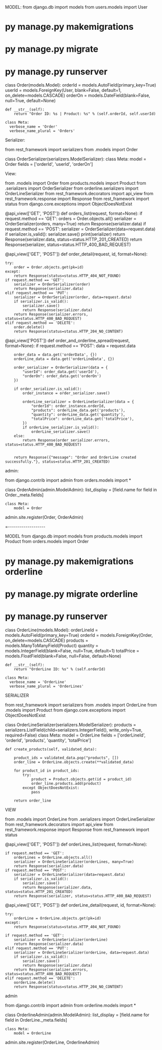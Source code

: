 MODEL: 
from django.db import models
from users.models import User

# py manage.py makemigrations
# py manage.py migrate 
# py manage.py runserver


class Order(models.Model):
    orderId = models.AutoField(primary_key=True)
    userId = models.ForeignKey(User, blank=False, default=1, on_delete=models.CASCADE)
    orderOn = models.DateField(blank=False, null=True, default=None)

    def __str__(self):
        return "Order ID: %s | Product: %s" % (self.orderId, self.userId)
    
    class Meta:
      verbose_name = 'Order'
      verbose_name_plural = 'Orders' 

Serializer:

from rest_framework import serializers
from .models import Order


class OrderSerializer(serializers.ModelSerializer):
    class Meta:
        model = Order
        fields = ['orderId', 'userId', 'orderOn']


View: 

from .models import Order
from products.models import Product
from .serializers import OrderSerializer
from orderline.serializers import OrderLineSerializer
from rest_framework.decorators import api_view
from rest_framework.response import Response
from rest_framework import status
from django.core.exceptions import ObjectDoesNotExist

@api_view(['GET', 'POST'])
def orders_list(request, format=None):
    if request.method == 'GET':
        orders = Order.objects.all()
        serializer = OrderSerializer(orders, many=True)
        return Response(serializer.data)
    if request.method == 'POST':
        serializer = OrderSerializer(data=request.data)
        if serializer.is_valid():
            serializer.save()
            print(serializer)
            return Response(serializer.data, status=status.HTTP_201_CREATED)
        return Response(serializer, status=status.HTTP_400_BAD_REQUEST)

@api_view(['GET', 'POST'])
def order_detail(request, id, format=None):

    try: 
        order = Order.objects.get(pk=id)
    except:
        return Response(status=status.HTTP_404_NOT_FOUND)
    if request.method == 'GET':
        serializer = OrderSerializer(order)
        return Response(serializer.data)
    elif request.method == 'PUT':
        serializer = OrderSerializer(order, data=request.data)
        if serializer.is_valid():
            serializer.save()
            return Response(serializer.data)
        return Response(serializer.errors, status=status.HTTP_400_BAD_REQUEST)
    elif request.method == 'DELETE':
        order.delete()
        return Response(status=status.HTTP_204_NO_CONTENT)

@api_view(['POST'])
def order_and_orderline_spread(request, format=None):
    if request.method == 'POST':
        data = request.data

        order_data = data.get('orderData', {})
        orderLine_data = data.get('orderLineData', {})

        order_serializer = OrderSerializer(data = {
            "userId": order_data.get('userId'),
            "orderOn": order_data.get('orderOn')
        })

        if order_serializer.is_valid():
            order_instance = order_serializer.save()

            orderLine_serializer = OrderLineSerializer(data = {
                "orderId": order_instance.orderId,
                "products": orderLine_data.get('products'),
                "quantity": orderLine_data.get('quantity'),
                "totalPrice": orderLine_data.get('totalPrice'),
            })
            if orderLine_serializer.is_valid():
                orderLine_serializer.save()
        else:
            return Response(order_serializer.errors, status=status.HTTP_400_BAD_REQUEST)
        
    
        return Response({"message": "Order and OrderLine created successfully."}, status=status.HTTP_201_CREATED)
        
        
admin: 

from django.contrib import admin
from orders.models import *

class OrderAdmin(admin.ModelAdmin):
    list_display = [field.name for field in Order._meta.fields]

    class Meta:
        model = Order
admin.site.register(Order, OrderAdmin)








=-------------------


MODEL
from django.db import models
from products.models import Product
from orders.models import Order

# py manage.py makemigrations orderline
# py manage.py migrate orderline
# py manage.py runserver

class OrderLine(models.Model):
    orderLineId = models.AutoField(primary_key=True)
    orderId = models.ForeignKey(Order, on_delete=models.CASCADE)
    products = models.ManyToManyField(Product)
    quantity = models.IntegerField(blank=False, null=True, default=1)
    totalPrice = models.FloatField(blank=False, null=False, default=None)

    def __str__(self):
        return "OrderLine ID: %s" % (self.orderId)
    
    class Meta:
      verbose_name = 'OrderLine'
      verbose_name_plural = 'OrderLines' 


SERIALIZER 

from rest_framework import serializers
from .models import OrderLine
from .models import Product
from django.core.exceptions import ObjectDoesNotExist

class OrderLineSerializer(serializers.ModelSerializer):
    products = serializers.ListField(child=serializers.IntegerField(), write_only=True, required=False)
    class Meta:
        model = OrderLine
        fields = ['orderLineId', 'orderId', 'products', 'quantity', 'totalPrice']

    def create_products(self, validated_data):

        product_ids = validated_data.pop("products", [])
        order_line = OrderLine.objects.create(**validated_data)

        for product_id in product_ids:
            try: 
                product = Product.objects.get(id = product_id)
                order_line.products.add(product)
            except ObjectDoesNotExist:
                pass

        return order_line

VIEW 

from .models import OrderLine
from .serializers import OrderLineSerializer
from rest_framework.decorators import api_view
from rest_framework.response import Response
from rest_framework import status

@api_view(['GET', 'POST'])
def orderLines_list(request, format=None):

    if request.method == 'GET':
        orderLines = OrderLine.objects.all()
        serializer = OrderLineSerializer(orderLines, many=True)
        return Response(serializer.data)
    if request.method == 'POST':
        serializer = OrderLineSerializer(data=request.data)
        if serializer.is_valid():
            serializer.save()
            return Response(serializer.data, status=status.HTTP_201_CREATED)
        return Response(serializer, status=status.HTTP_400_BAD_REQUEST)

@api_view(['GET', 'POST'])
def orderLine_detail(request, id, format=None):

    try: 
        orderLine = OrderLine.objects.get(pk=id)
    except:
        return Response(status=status.HTTP_404_NOT_FOUND)

    if request.method == 'GET':
        serializer = OrderLineSerializer(orderLine)
        return Response(serializer.data)
    elif request.method == 'PUT':
        serializer = OrderLineSerializer(orderLine, data=request.data)
        if serializer.is_valid():
            serializer.save()
            return Response(serializer.data)
        return Response(serializer.errors, status=status.HTTP_400_BAD_REQUEST)
    elif request.method == 'DELETE':
        oorderLine.delete()
        return Response(status=status.HTTP_204_NO_CONTENT)


admin

from django.contrib import admin
from orderline.models import *

class OrderlineAdmin(admin.ModelAdmin):
    list_display = [field.name for field in OrderLine._meta.fields]

    class Meta:
        model = OrderLine
        
admin.site.register(OrderLine, OrderlineAdmin)